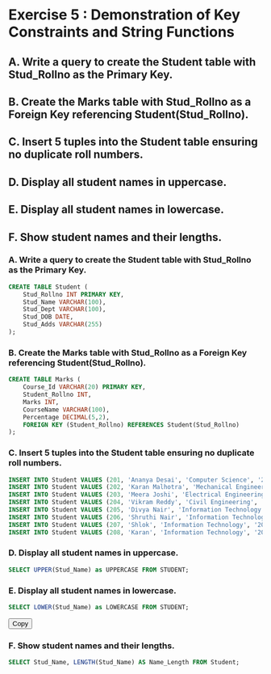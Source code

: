 # Exercise 5 : Demonstration of Key Constraints and String Functions
## A.	Write a query to create the Student table with Stud_Rollno as the Primary Key.
## B.	Create the Marks table with Stud_Rollno as a Foreign Key referencing Student(Stud_Rollno).
## C.	Insert 5 tuples into the Student table ensuring no duplicate roll numbers.
## D.	Display all student names in uppercase.
## E.	Display all student names in lowercase.
## F.	Show student names and their lengths.

### A. Write a query to create the Student table with Stud_Rollno as the Primary Key.

```sql
CREATE TABLE Student (
    Stud_Rollno INT PRIMARY KEY,
    Stud_Name VARCHAR(100),
    Stud_Dept VARCHAR(100),
    Stud_DOB DATE,
    Stud_Adds VARCHAR(255)
);
```

### B. Create the Marks table with Stud_Rollno as a Foreign Key referencing Student(Stud_Rollno).

```sql
CREATE TABLE Marks (
    Course_Id VARCHAR(20) PRIMARY KEY,
    Student_Rollno INT,
    Marks INT,
    CourseName VARCHAR(100),
    Percentage DECIMAL(5,2),
    FOREIGN KEY (Student_Rollno) REFERENCES Student(Stud_Rollno)
);
```

### C. Insert 5 tuples into the Student table ensuring no duplicate roll numbers.

```sql
INSERT INTO Student VALUES (201, 'Ananya Desai', 'Computer Science', '2003-02-14', 'JP Nagar, Bengaluru');
INSERT INTO Student VALUES (202, 'Karan Malhotra', 'Mechanical Engineering', '2002-07-09', 'Andheri West, Mumbai');
INSERT INTO Student VALUES (203, 'Meera Joshi', 'Electrical Engineering', '2001-11-22', 'Hazratganj, Lucknow');
INSERT INTO Student VALUES (204, 'Vikram Reddy', 'Civil Engineering', '2002-04-30', 'Banjara Hills, Hyderabad');
INSERT INTO Student VALUES (205, 'Divya Nair', 'Information Technology', '2003-09-17', 'Vyttila, Kochi');
INSERT INTO Student VALUES (206, 'Shruthi Nair', 'Information Technology', '2002-09-17', 'Vatakara, Calicut');
INSERT INTO Student VALUES (207, 'Shlok', 'Information Technology', '2002-08-17', 'Vadodara, Vadodara');
INSERT INTO Student VALUES (208, 'Karan', 'Information Technology', '2003-09-17', 'Delhi, Delhi');
```


### D. Display all student names in uppercase.

```sql
SELECT UPPER(Stud_Name) as UPPERCASE FROM STUDENT;
```

### E. Display all student names in lowercase.

```sql
SELECT LOWER(Stud_Name) as LOWERCASE FROM STUDENT;
```
<button onclick="copyToClipboard(this)">Copy</button>

### F. Show student names and their lengths.

```sql
SELECT Stud_Name, LENGTH(Stud_Name) AS Name_Length FROM Student;
```
